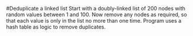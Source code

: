 #Deduplicate a linked list
Start with a doubly-linked list of 200 nodes with random values between 1 and 100. Now remove any nodes as required, so that each value is only in the list no more than one time.  Program uses a hash table as logic to remove duplicates.
